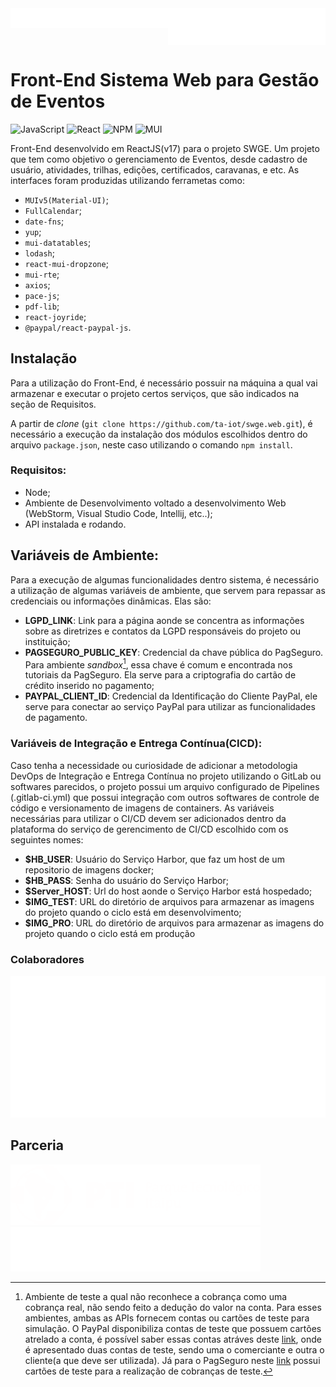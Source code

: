 <div style="width:100%; display: flex; flex-direction: row; justify-content: center;">
  <picture>
    <img align="center" src="/metrics.plugin.licenses.svg" alt="Licenças">
  </picture>
  <a target="_blank" href="https://github.com/ta-iot/swge.api">
    <img align="center" src="/metrics.plugin.repositories.svg" alt="Repositórios Vinculados">
  </a>
</div>
 
# __Front-End Sistema Web para Gestão de Eventos__
![JavaScript](https://img.shields.io/badge/javascript-%23323330.svg?style=for-the-badge&logo=javascript&logoColor=%23F7DF1E)
![React](https://img.shields.io/badge/react-%2320232a.svg?style=for-the-badge&logo=react&logoColor=%2361DAFB)
![NPM](https://img.shields.io/badge/NPM-%23000000.svg?style=for-the-badge&logo=npm&logoColor=white)
![MUI](https://img.shields.io/badge/MUI-%230081CB.svg?style=for-the-badge&logo=mui&logoColor=white)

Front-End desenvolvido em ReactJS(v17) para o projeto SWGE. Um projeto que tem como objetivo o gerenciamento de Eventos, desde cadastro de usuário, atividades, trilhas, edições, certificados, caravanas, e etc. As interfaces foram produzidas utilizando ferrametas como:
- `MUIv5(Material-UI)`;
- `FullCalendar`;
- `date-fns`;
- `yup`;
- `mui-datatables`;
- `lodash`;
- `react-mui-dropzone`;
- `mui-rte`;
- `axios`;
- `pace-js`;
- `pdf-lib`;
- `react-joyride`;
- `@paypal/react-paypal-js`.

## __Instalação__
Para a utilização do Front-End, é necessário possuir na máquina a qual vai armazenar e executar o projeto certos serviços, que são indicados na seção de Requisitos.

A partir de *clone* (`git clone https://github.com/ta-iot/swge.web.git`), é necessário a execução da instalação dos módulos escolhidos dentro do arquivo `package.json`, neste caso utilizando o comando `npm install`. 

### __Requisitos:__

- Node;
- Ambiente de Desenvolvimento voltado a desenvolvimento Web (WebStorm, Visual Studio Code, Intellij, etc..);
- API instalada e rodando.

## __Variáveis de Ambiente:__
Para a execução de algumas funcionalidades dentro sistema, é necessário a utilização de algumas variáveis de ambiente, que servem para repassar as credenciais ou informações dinâmicas. Elas são:
- __LGPD_LINK__: Link para a página aonde se concentra as informações sobre as diretrizes e contatos da LGPD responsáveis do projeto ou instituição;
- __PAGSEGURO_PUBLIC_KEY__: Credencial da chave pública do PagSeguro. Para ambiente *sandbox*[^1], essa chave é comum e encontrada nos tutoriais da PagSeguro. Ela serve para a criptografia do cartão de crédito inserido no pagamento;
- __PAYPAL_CLIENT_ID__: Credencial da Identificação do Cliente PayPal, ele serve para conectar ao serviço PayPal para utilizar as funcionalidades de pagamento.

### __Variáveis de Integração e Entrega Contínua(CICD)__:
Caso tenha a necessidade ou curiosidade de adicionar a metodologia DevOps de Integração e Entrega Contínua no projeto utilizando o GitLab ou softwares parecidos, o projeto possui um arquivo configurado de Pipelines (.gitlab-ci.yml) que possui integração com outros softwares de controle de código e versionamento de imagens de containers. As variáveis necessárias para utilizar o CI/CD devem ser adicionados dentro da plataforma do serviço de gerencimento de CI/CD escolhido com os seguintes nomes: 
- __$HB_USER__: Usuário do Serviço Harbor, que faz um host de um repositorio de imagens docker;
- __$HB_PASS__: Senha do usuário do Serviço Harbor;
- __$Server_HOST__: Url do host aonde o Serviço Harbor está hospedado;
- __$IMG_TEST__: URL do diretório de arquivos para armazenar as imagens do projeto quando o ciclo está em desenvolvimento;
- __$IMG_PRO__: URL do diretório de arquivos para armazenar as imagens do projeto quando o ciclo está em produção

###  Colaboradores  ###
<picture>
  <img src="/metrics.plugin.people.repository.svg" alt="Colaboradores">
</picture>

## Parceria ##
<img src="/.github/logos/PTI-Logo.png" alt="PTI" width="400">

<img src="/.github/logos/IB-Logo.png" alt="IB"  width="400">

[^1]: Ambiente de teste a qual não reconhece a cobrança como uma cobrança real, não sendo feito a dedução do valor na conta. Para esses ambientes, ambas as APIs fornecem contas ou cartões de teste para simulação. O PayPal disponibiliza contas de teste que possuem cartões atrelado a conta, é possível saber essas contas atráves deste [link](https://developer.paypal.com/dashboard/accounts), onde é apresentado duas contas de teste, sendo uma o comerciante e outra o cliente(a que deve ser utilizada). Já para o PagSeguro neste [link](https://dev.pagseguro.uol.com.br/reference/testing-cards) possui cartões de teste para a realização de cobranças de teste.
[^2]: Ambiente de uso real, onde todas os valores das cobranças vão ser deduzidas da conta e colocadas na conta de recebimento.
